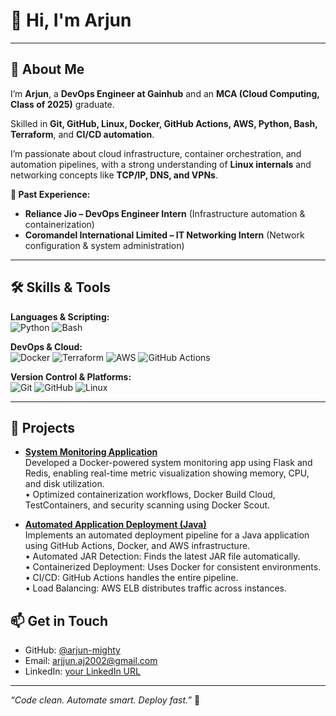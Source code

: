 <!--
 **arjun-mighty/arjun-mighty** is a special repository.  
 Put your profile README here and it will show up on your GitHub profile.
-->

# 👋 Hi, I'm Arjun 

---

## 🔭 About Me

I’m **Arjun**, a **DevOps Engineer at Gainhub** and an **MCA (Cloud Computing, Class of 2025)** graduate.

Skilled in **Git, GitHub, Linux, Docker, GitHub Actions, AWS, Python, Bash, Terraform**, and **CI/CD automation**.  

I’m passionate about cloud infrastructure, container orchestration, and automation pipelines, with a strong understanding of **Linux internals** and networking concepts like **TCP/IP, DNS, and VPNs**.

**💼 Past Experience:**

- **Reliance Jio – DevOps Engineer Intern** (Infrastructure automation & containerization)  
- **Coromandel International Limited – IT Networking Intern** (Network configuration & system administration)

---

## 🛠️ Skills & Tools

**Languages & Scripting:**  
![Python](https://img.shields.io/badge/-Python-3776AB?style=flat-square&logo=python&logoColor=white) 
![Bash](https://img.shields.io/badge/-Bash-4EAA25?style=flat-square&logo=gnu-bash&logoColor=white)  

**DevOps & Cloud:**  
![Docker](https://img.shields.io/badge/-Docker-2496ED?style=flat-square&logo=docker&logoColor=white) 
![Terraform](https://img.shields.io/badge/-Terraform-7B42BC?style=flat-square&logo=terraform&logoColor=white) 
![AWS](https://img.shields.io/badge/-AWS-232F3E?style=flat-square&logo=amazon-aws&logoColor=white) 
![GitHub Actions](https://img.shields.io/badge/-GitHub%20Actions-2088FF?style=flat-square&logo=github-actions&logoColor=white)  

**Version Control & Platforms:**  
![Git](https://img.shields.io/badge/-Git-F05032?style=flat-square&logo=git&logoColor=white) 
![GitHub](https://img.shields.io/badge/-GitHub-181717?style=flat-square&logo=github&logoColor=white) 
![Linux](https://img.shields.io/badge/-Linux-FCC624?style=flat-square&logo=linux&logoColor=black)  

---

## 🚀 Projects

- [**System Monitoring Application**](https://github.com/arjun-mighty/System_Monitoring_Docker-project)  
  Developed a Docker-powered system monitoring app using Flask and Redis, enabling real-time metric visualization showing memory, CPU, and disk utilization.  
  • Optimized containerization workflows, Docker Build Cloud, TestContainers, and security scanning using Docker Scout.

- [**Automated Application Deployment (Java)**](https://github.com/arjun-mighty/dockerized-java-app-aws-cicd)  
  Implements an automated deployment pipeline for a Java application using GitHub Actions, Docker, and AWS infrastructure.  
  • Automated JAR Detection: Finds the latest JAR file automatically.  
  • Containerized Deployment: Uses Docker for consistent environments.  
  • CI/CD: GitHub Actions handles the entire pipeline.  
  • Load Balancing: AWS ELB distributes traffic across instances.


## 📫 Get in Touch

- GitHub: [@arjun-mighty](https://github.com/arjun-mighty)  
- Email: arjjun.aj2002@gmail.com  
- LinkedIn: [your LinkedIn URL]([https://linkedin.com](https://www.linkedin.com/in/arjun-budda/))  

---


*“Code clean. Automate smart. Deploy fast.”* 🚀
